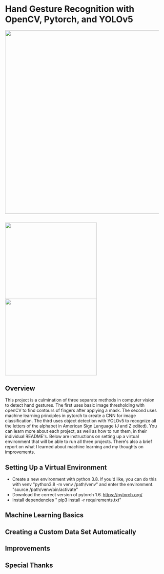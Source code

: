 # Hand Gesture Recognition with OpenCV, Pytorch, and YOLOv5

<img src="./sign_lang_detection/sl_run.gif" width='600'/>

##   
<img src="./basic_thresholding/finger_count.gif" width="300" height='250'/> <img src="./pytorch_classification/classification.gif" width="300" height='250'/>

## Overview


This project is a culmination of three separate methods in computer vision to detect hand gestures.  The first uses basic image thresholding with openCV to find contours of fingers after applying a mask.  The second uses machine learning principles in pytorch to create a CNN for image classification.  The third uses object detection with YOLOv5 to recognize all the letters of the alphabet in American Sign Language (J and Z edited).  You can learn more about each project, as well as how to run them, in their individual README's. Below are instructions on setting up a virtual environment that will be able to run all three projects. There's also a brief report on what I learned about machine learning and my thoughts on improvements.   

## Setting Up a Virtual Environment
- Create a new environment with python 3.8.  If you'd like, you can do this with venv "python3.8 -m venv /path/venv" and enter the environment. "source /path/venv/bin/activate"
- Download the correct version of pytorch 1.6. https://pytorch.org/
- Install dependencies " pip3 install -r requirements.txt"

## Machine Learning Basics

## Creating a Custom Data Set Automatically

## Improvements

## Special Thanks
